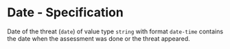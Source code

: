 # Date - Specification

Date of the threat (`date`) of value type `string` with format `date-time` contains the date when the assessment was
done or the threat appeared.

